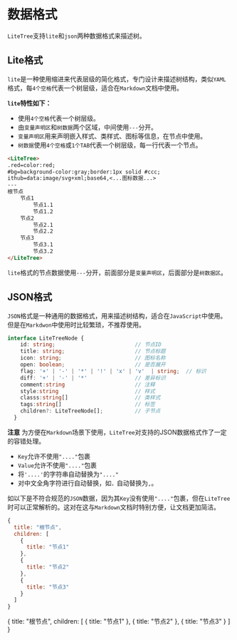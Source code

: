 # 数据格式

`LiteTree`支持`lite`和`json`两种数据格式来描述树。 

## Lite格式

`lite`是一种使用缩进来代表层级的简化格式，专门设计来描述树结构，类似`YAML`格式，每`4个空格`代表一个树层级，适合在`Markdown`文档中使用。

**`lite`特性如下：**

- 使用`4个空格`代表一个树层级。
- 由`变量声明区`和`树数据`两个区域，中间使用`---`分开。
- `变量声明区`用来声明嵌入样式、类样式、图标等信息，在节点中使用。
- `树数据`使用`4个空格`或`1个TAB`代表一个树层级，每一行代表一个节点。


```md
<LiteTree>
.red=color:red;
#bg=background-color:gray;border:1px solid #ccc;
ithub=data:image/svg+xml;base64,<...图标数据...>
---
根节点
    节点1
        节点1.1
        节点1.2
    节点2
        节点2.1
        节点2.2
    节点3
        节点3.1
        节点3.2
</LiteTree>
```

`lite`格式的节点数据使用`---`分开，前面部分是`变量声明区`，后面部分是`树数据区`。


## JSON格式

`JSON`格式是一种通用的数据格式，用来描述树结构，适合在`JavaScript`中使用。
但是在`Markdwon`中使用时比较繁琐，不推荐使用。

```ts
interface LiteTreeNode {
    id: string;                         // 节点ID
    title: string;                      // 节点标题
    icon: string;                       // 图标名称
    open: boolean;                      // 是否展开
    flag: '+' | '-' | '*' | '!' | 'x' | 'v'  | string;  // 标识
    diff: '+' | '-' | '*'               // 差异标识
    comment:string                      // 注释
    style:string                        // 样式
    classs:string[]                     // 类样式
    tags:string[]                       // 标签
    children?: LiteTreeNode[];          // 子节点
  }  
```
**注意**
为方便在`Markdown`场景下使用，`LiteTree`对支持的JSON数据格式作了一定的容错处理。

- `Key`允许不使用`"...."`包裹
- `Value`允许不使用`"...."`包裹
- 将`'....'`的字符串自动替换为`"...."`
- 对中文全角字符进行自动替换，如`，`自动替换为`,`。

如以下是不符合规范的`JSON`数据，因为其`Key`没有使用`"...."`包裹，但在`LiteTree`时可以正常解析的。这对在这与`Markdown`文档时特别方便，让文档更加简洁。

```js
{
  title: "根节点",
  children: [
    {
      title: "节点1"      
    },
    {
      title: "节点2"
    },
    {
      title: "节点3"
    }
  ]
}
```

<LiteTree json>
{
  title: "根节点",
  children: [
    {
      title: "节点1"      
    },
    {
      title: "节点2"
    },
    {
      title: "节点3"
    }
  ]
}
</LiteTree>










